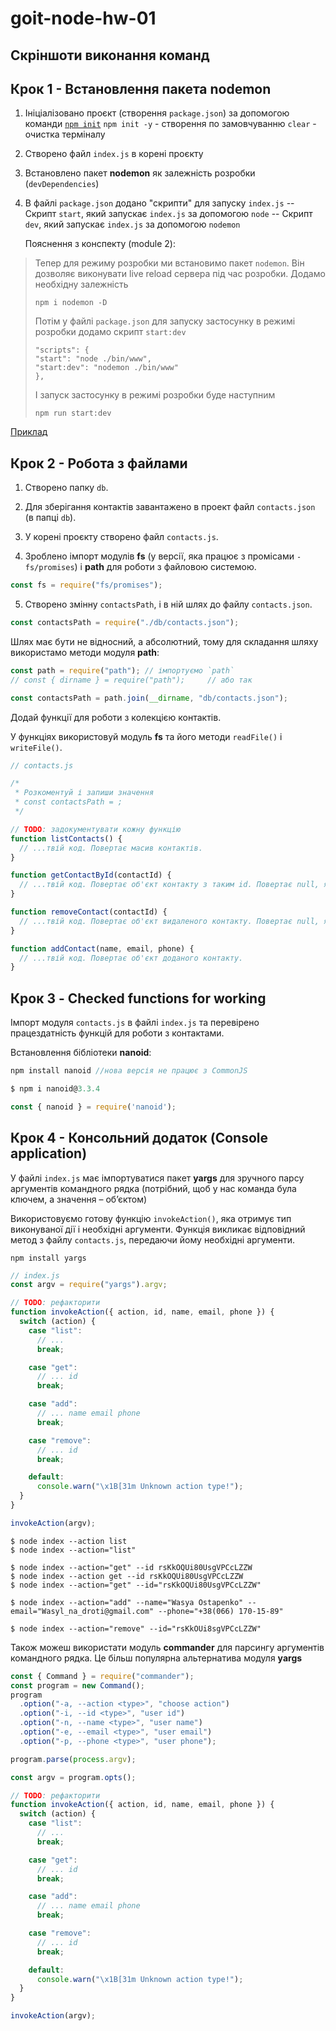 # goit-node-hw-01

## Cкріншоти виконання команд

## Крок 1 - Встановлення пакета **nodemon**

1. Ініціалізовано проєкт (створення `package.json`)
   за допомогою команди [`npm init`](./slides/1-1-init-package.json.jpg)
   `npm init -y` - створення по замовчуванню
   `clear` - очистка терміналу

2. Створено файл `index.js` в корені проєкту

3. Встановлено пакет **nodemon** як залежність розробки (`devDependencies`)

4. В файлі `package.json` додано "скрипти" для запуску `index.js`
   -- Скрипт `start`, який запускає `index.js` за допомогою `node`
   -- Скрипт `dev`, який запускає `index.js` за допомогою `nodemon`

   Пояснення з конспекту (module 2):

> Тепер для режиму розробки ми встановимо пакет `nodemon`.
> Він дозволяє виконувати live reload сервера під час розробки. Додамо необхідну залежність
>
> ```
> npm i nodemon -D
> ```
>
> Потім у файлі `package.json` для запуску застосунку в режимі розробки додамо скрипт `start:dev`
>
> ```
> "scripts": {
> "start": "node ./bin/www",
> "start:dev": "nodemon ./bin/www"
> },
> ```
>
> І запуск застосунку в режимі розробки буде наступним
>
> ```
> npm run start:dev
> ```

[Приклад](./slides/1-2-npm-run-start_dev.jpg)

## Крок 2 - Робота з файлами

1. Cтворено папку `db`.

2. Для зберігання контактів завантажено в проект файл `contacts.json` (в папці `db`).

3. У корені проєкту створено файл `contacts.js`.

4. Зроблено імпорт модулів **fs** (у версії, яка працює з промісами `- fs/promises`) і **path** для роботи з файловою системою.

```js
const fs = require("fs/promises");
```

5. Створено змінну `contactsPath`, і в ній шлях до файлу `contacts.json`.

```js
const contactsPath = require("./db/contacts.json");
```

Шлях має бути не відносний, а абсолютний, тому для складання шляху використамо методи модуля **path**:

```js
const path = require("path"); // імпортуємо `path`
// const { dirname } = require("path");     // або так

const contactsPath = path.join(__dirname, "db/contacts.json");
```

Додай функції для роботи з колекцією контактів.

У функціях використовуй модуль **fs** та його методи `readFile()` і `writeFile()`.

```js
// contacts.js

/*
 * Розкоментуй і запиши значення
 * const contactsPath = ;
 */

// TODO: задокументувати кожну функцію
function listContacts() {
  // ...твій код. Повертає масив контактів.
}

function getContactById(contactId) {
  // ...твій код. Повертає об'єкт контакту з таким id. Повертає null, якщо контакт з таким id не знайдений.
}

function removeContact(contactId) {
  // ...твій код. Повертає об'єкт видаленого контакту. Повертає null, якщо контакт з таким id не знайдений.
}

function addContact(name, email, phone) {
  // ...твій код. Повертає об'єкт доданого контакту.
}
```

## Крок 3 - Checked functions for working

Імпорт модуля `contacts.js` в файлі `index.js` та перевірено працездатність функцій для роботи з контактами.

Встановлення бібліотеки **nanoid**:

```js
npm install nanoid //нова версія не працює з CommonJS

$ npm i nanoid@3.3.4

const { nanoid } = require('nanoid');


```

## Крок 4 - Консольний додаток (Console application)

У файлі `index.js` має імпортуватися пакет **yargs** для зручного парсу аргументів командного рядка (потрібний, щоб у нас команда була ключем, а значення – об’єктом)

Використовуємо готову функцію `invokeAction()`, яка отримує тип виконуваної дії і необхідні аргументи. Функція викликає відповідний метод з файлу `contacts.js`, передаючи йому необхідні аргументи.

```
npm install yargs
```

```js
// index.js
const argv = require("yargs").argv;

// TODO: рефакторити
function invokeAction({ action, id, name, email, phone }) {
  switch (action) {
    case "list":
      // ...
      break;

    case "get":
      // ... id
      break;

    case "add":
      // ... name email phone
      break;

    case "remove":
      // ... id
      break;

    default:
      console.warn("\x1B[31m Unknown action type!");
  }
}

invokeAction(argv);
```

```
$ node index --action list
$ node index --action="list"

$ node index --action="get" --id rsKkOQUi80UsgVPCcLZZW
$ node index --action get --id rsKkOQUi80UsgVPCcLZZW
$ node index --action="get" --id="rsKkOQUi80UsgVPCcLZZW"

$ node index --action="add" --name="Wasya Ostapenko" --email="Wasyl_na_droti@gmail.com" --phone="+38(066) 170-15-89"

$ node index --action="remove" --id="rsKkOUi8sgVPCcLZZW"
```

Також можеш використати модуль **commander** для парсингу аргументів командного рядка. Це більш популярна альтернатива модуля **yargs**

```js
const { Command } = require("commander");
const program = new Command();
program
  .option("-a, --action <type>", "choose action")
  .option("-i, --id <type>", "user id")
  .option("-n, --name <type>", "user name")
  .option("-e, --email <type>", "user email")
  .option("-p, --phone <type>", "user phone");

program.parse(process.argv);

const argv = program.opts();

// TODO: рефакторити
function invokeAction({ action, id, name, email, phone }) {
  switch (action) {
    case "list":
      // ...
      break;

    case "get":
      // ... id
      break;

    case "add":
      // ... name email phone
      break;

    case "remove":
      // ... id
      break;

    default:
      console.warn("\x1B[31m Unknown action type!");
  }
}

invokeAction(argv);
```
